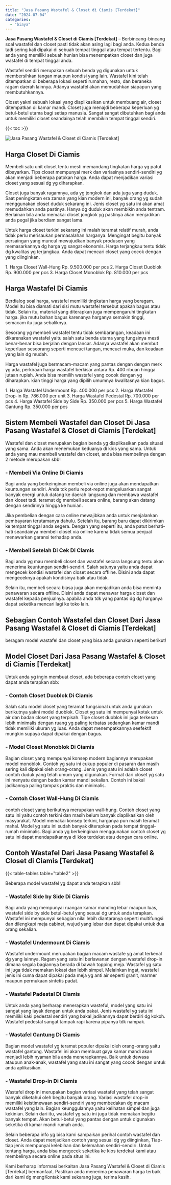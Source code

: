 ```yaml
---
title: "Jasa Pasang Wastafel & Closet di Ciamis [Terdekat]"
date: "2024-07-04"
categories: 
  - "biaya"
---
```


**Jasa Pasang Wastafel & Closet di Ciamis \[Terdekat\]** – Berbincang-bincang soal wastafel dan closet pasti tidak akan asing lagi bagi anda. Kedua benda tadi sering kali dipakai di sebuah tempat tinggal atau tempat tertentu. Bagi anda yang memiliki sebuah hunian bisa menempatkan closet dan juga wastafel di tempat tinggal anda.

Wastafel sendiri merupakan sebuah benda yg digunakan untuk membersihkan tangan maupun kondisi yang lain. Wastafel kini telah ditempatkan di beberapa lokasi seperti rumahan, resto, dan beraneka ragam daerah lainnya. Adanya wastafel akan memudahkan siapapun yang membutuhkannya.

Closet yakni sebuah lokasi yang diaplikasikan untuk membuang air, closet ditempatkan di kamar mandi. Closet juga menajdi beberapa keperluan yg betul-betul utama bagi setiap manusia. Sangat sangat dibutuhkan bagi anda untuk memiliki closet seandainya telah membikin tempat tinggal sendiri.

{{< toc >}}

![Jasa Pasang Wastafel & Closet di Ciamis [Terdekat]](/images/wastafel-closet-murah41.png)

## Harga Closet Di Ciamis

Membeli satu unit closet tentu mesti memandang tingkatan harga yg patut dibayarkan. Tips closet mempunyai merk dan variasinya sendiri-sendiri yg akan menjadi beberapa patokan harga. Anda dapat menjadikan variasi closet yang sesuai dg yg diharapkan.

Closet juga banyak ragamnya, ada yg jongkok dan ada juga yang duduk. Saat peningkatan era zaman yang kian modern ini, banyak orang yg sudah menggunakan closet duduk sekarang ini. Jenis closet yg satu ini akan amat memudahkan anda pastinya. Hanya dg duduk akan membikin anda tentram. Berlainan bila anda memakai closet jongkok yg pastinya akan menjadikan anda pegal jika berdiam sangat lama.

Untuk harga closet terkini sekarang ini malah teramat relatif murah, anda tidak perlu merisaukan permasalahan harganya. Mengingat begitu banyak persaingan yang muncul mewujudkan banyak produsen yang memasarkannya dg harga yg sangat ekonomis. Harga terjangkau tentu tidak dg kwalitas yg terjangkau. Anda dapat mencari closet yang cocok dengan yang diinginkan.

1\. Harga Closet Wall-Hung Rp. 9.500.000 per pcs 2. Harga Closet Duoblok Rp. 900.000 per pcs 3. Harga Closet Monoblok Rp. 810.000 per pcs

## Harga Wastafel Di Ciamis

Berdialog soal harga, wastafel memiliki tingkatan harga yang beragam. Model itu bisa diamati dari sisi mutu wastafel tersebut apakah bagus atau tidak. Selain itu, material yang diterapkan juga mempengaruhi tingkatan harga. jika mutu bahan bagus karenanya harganya semakin tinggi, semacam itu juga sebaliknya.

Sesorang yg membeli wastafel tentu tidak sembarangan, keadaan ini dikarenakan wastafel yaitu salah satu benda utama yang fungsinya mesti benar-benar bisa berjalan dengan lancar. Adanya wastafel akan membut keperluan seseorang seperti mencuci tangan, mencuci muka, dan keadaan yang lain dg mudah.

Harga wastafel juga bermacam-macam yang pantas dengan dengan merk yg ada, perkiraan harga wastafel berkisar antara Rp. 400 ribuan hingga jutaan rupiah. Anda bisa memilih wastafel yang cocok dengan yg diharapkan. kian tinggi harga yang dipilih umumnya kwalitasnya kian bagus.

1\. Harga Wastafel Undermount Rp. 400.000 per pcs 2. Harga Wastafel Drop-in Rp. 786.000 per unit 3. Harga Wastafel Pedestal Rp. 700.000 per pcs 4. Harga Wastafel Side by Side Rp. 350.000 per pcs 5. Harga Wastafel Gantung Rp. 350.000 per pcs

## Sistem Membeli Wastafel dan Closet Di Jasa Pasang Wastafel & Closet di Ciamis \[Terdekat\]

Wastafel dan closet merupakan bagian benda yg diaplikasikan pada situasi yang sama. Anda akan menemukan keduanya di kios yang sama. Untuk anda yang mau membeli wastafel dan closet, anda bisa membelinya dengan 2 metode merupakan sbb!

### \- Membeli Via Online Di Ciamis

Bagi anda yang berkeinginan membeli via online juga akan mendapatkan keuntungan sendiri. Anda tdk perlu repot-repot mengeluarkan sangat banyak energi untuk datang ke daerah langsung dan membawa wastafel dan kloset tadi. teramat dg membeli secara online, barang akan datang dengan sendirinya hingga ke hunian.

Jika pembelian dengan cara online mewajibkan anda untuk menjalankan pembayaran terutamanya dahulu. Setelah itu, barang baru dapat dikirimkan ke tempat tinggal anda segera. Dengan yang seperti itu, anda patut berhati-hati seandainya membeli closet via online karena tidak semua penjual menawarkan garansi terhadap anda.

### \- Membeli Setelah Di Cek Di Ciamis

Bagi anda yg mau membeli closet dan wastafel secara langsung tentu akan menerima keuntungan sendiri-sendiri. Salah satunya yaitu anda dapat mengecek kondisi wastafel dan closet secara offline. Disini anda dapat mengeceknya apakah kondisinya baik atau tidak.

Selain itu, membeli secara biasa juga akan menjadikan anda bisa meminta penawaran secara offline. Disini anda dapat menawar harga closet dan wastafel kepada penjualnya. apabila anda tdk yang pantas dg dg harganya dapat seketika mencari lagi ke toko lain.

## Sebagian Contoh Wastafel dan Closet Dari Jasa Pasang Wastafel & Closet di Ciamis \[Terdekat\]

beragam model wastafel dan closet yang bisa anda gunakan seperti berikut!

## Model Closet Dari Jasa Pasang Wastafel & Closet di Ciamis \[Terdekat\]

Untuk anda yg ingin membuat closet, ada beberapa contoh closet yang dapat anda terapkan sbb:

### \- Contoh Closet Duoblok Di Ciamis

Salah satu model closet yang teramat fungsional untuk anda gunakan berikutnya yakni model duoblok. Closet yg satu ini mempunyai kotak untuk air dan badan closet yang terpisah. Tipe closet duoblok ini juga terkesan lebih minimalis dengan ruang yg paling terbatas sedangkan kamar mandi tidak memiliki ukuran yg luas. Anda dapat menempatkannya seefektif mungkin supaya dapat dipakai dengan bagus.

### \- Model Closet Monoblok Di Ciamis

Bagian closet yang mempunyai konsep modern bagiannya merupakan model monoblok. Contoh yg satu ini cukup populer di pasaran dan masih sering kali dipakai oleh orang-orang. Jenis yang satu ini adalah closet contoh duduk yang telah umum yang digunakan. Format dari closet yg satu ini menyatu dengan badan kamar mandi sekalian. Contoh ini bakal jadikannya paling tampak praktis dan minimalis.

### \- Contoh Closet Wall-Hung Di Ciamis

contoh closet yang berikutnya merupakan wall-hung. Contoh closet yang satu ini yaitu contoh terkini dan masih belum banyak diaplikasikan oleh masyarakat. Model memakai konsep terkini, harganya pun masih teramat mahal. Model yg satu ini sudah banyak diterapkan pada tempat tinggal-rumah minimalis. Bagi anda yg berkeinginan menggunakan contoh closet yg satu ini dapat mendapatkannya di kios terdekat atau dengan cara online.

## Contoh Wastafel Dari Jasa Pasang Wastafel & Closet di Ciamis \[Terdekat\]

{{< table-tables table="table2" >}}

Beberapa model wastafel yg dapat anda terapkan sbb!

### \- Wastafel Side by Side Di Ciamis

Bagi anda yang mempunyai ruangan kamar manding lebar maupun luas, wastafel side by side betul-betul yang sesuai dg untuk anda terapkan. Wastafel ini mempunyai sebagian nilai lebih diantaranya seperti multifungsi dan dilengkapi meja cabinet, wujud yang lebar dan dapat dipakai untuk dua orang sekalian.

### \- Wastafel Undermount Di Ciamis

Wastafel undermount merupakan bagian macam wastafe yg amat terkenal dg yang lainnya. Ragam yang satu ini berlawanan dengan wastafel drop-in dimana segala bagiannya berada di bawah topping meja. Wastafel yg satu ini juga tidak memakan lokasi dan lebih simpel. Melainkan ingat, wastafel jenis ini cuma dapat dipakai pada meja yg anti air seperti granit, marmer maupun permukaan sintetis padat.

### \- Wastafel Padestal Di Ciamis

Untuk anda yang berharap menerapkan wasteful, model yang satu ini sangat yang layak dengan untuk anda pakai. Jenis wastafel yg satu ini memiliki kaki pedestal sendiri yang bakal jadikannya dapat berdiri dg kokoh. Wastafel pedestal sangat tampak rapi karena pipanya tdk nampak.

### \- Wastafel Gantung Di Ciamis

Bagian model wastafel yg teramat populer dipakai oleh orang-orang yaitu wastafel gantung. Wastafel ini akan membuat gaya kamar mandi akan menjadi lebih nyaman bila anda menerapkannya. Baik untuk dewasa ataupun anak-anak, wastafel yang satu ini sangat yang cocok dengan untuk anda aplikasikan.

### \- Wastafel Drop-in Di Ciamis

Wastafel drop ini merupakan bagian variasi wastafel yang telah sangat banyak diketahui oleh begitu banyak orang. Variasi wastafel drop-in memiliki keistimewaan sendiri-sendiri yang membedakan dg macam wastafel yang lain. Bagian keunggulannya yaitu kelihatan simpel dan juga kekinian. Selain dari itu, wastafel yg satu ini juga tidak memakan begitu banyak tempat. Akan betul-betul yang pantas dengan untuk digunakan seketika di kamar mandi rumah anda.

Selain beberapa info yg bisa kami sampaikan perihal contoh wastafel dan closet. Anda dapat menjadikan contoh yang sesuai dg yg diinginkan, Tiap-tiap jenis mempunyai kelebihan dan kelemahan sendiri-sendiri. Untuk tentang harga, anda bisa mengecek seketika ke kios terdekat kami atau membelinya secara online pada situs ini.

Kami berharap informasi berkaitan Jasa Pasang Wastafel & Closet di Ciamis \[Terdekat\] bermanfaat. Pastikan anda menerima penawaran harga terbaik dari kami dg mengKontak kami sekarang juga, terima kasih.
